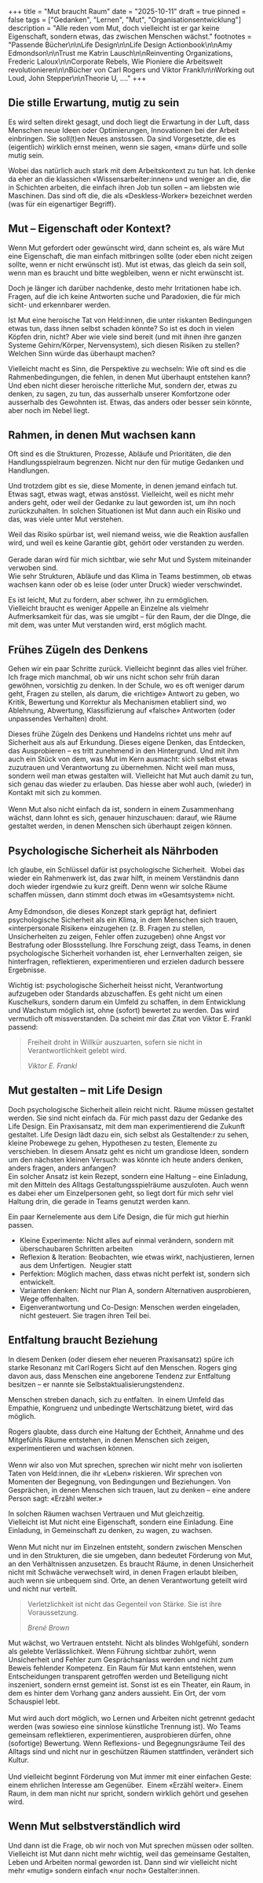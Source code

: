 +++
title = "Mut braucht Raum"
date = "2025-10-11"
draft = true
pinned = false
tags = ["Gedanken", "Lernen", "Mut", "Organisationsentwicklung"]
description = "Alle reden vom Mut, doch vielleicht ist er gar keine Eigenschaft, sondern etwas, das zwischen Menschen wächst."
footnotes = "Passende Bücher\n\nLife Design\n\nLife Design Actionbook\n\nAmy Edmondson\n\nTrust me Katrin Lausch\n\nReinventing Organizations, Frederic Laloux\n\nCorporate Rebels, Wie Pioniere die Arbeitswelt revolutionieren\n\nBücher von Carl Rogers und Viktor Frankl\n\nWorking out Loud, John Stepper\n\nTheorie U, ...."
+++
## Die stille Erwartung, mutig zu sein

Es wird selten direkt gesagt, und doch liegt die Erwartung in der Luft, dass Menschen neue Ideen oder Optimierungen, Innovationen bei der Arbeit einbringen. Sie soll(t)en Neues anstossen. Da sind Vorgesetzte, die es (eigentlich) wirklich ernst meinen, wenn sie sagen, «man» dürfe und solle mutig sein.

Wobei das natürlich auch stark mit dem Arbeitskontext zu tun hat. Ich denke da eher an die klassichen «Wissensarbeiter:innen» und weniger an die, die in Schichten arbeiten, die einfach ihren Job tun sollen – am liebsten wie Maschinen. Das sind oft die, die als «Deskless-Worker» bezeichnet werden (was für ein eigenartiger Begriff). 

## Mut – Eigenschaft oder Kontext?

Wenn Mut gefordert oder gewünscht wird, dann scheint es, als wäre Mut eine Eigenschaft, die man einfach mitbringen sollte (oder eben nicht zeigen sollte, wenn er nicht erwünscht ist). Mut ist etwas, das gleich da sein soll, wenn man es braucht und bitte wegbleiben, wenn er nicht erwünscht ist. 

Doch je länger ich darüber nachdenke, desto mehr Irritationen habe ich. Fragen, auf die ich keine Antworten suche und Paradoxien, die für mich sicht- und erkennbarer werden. 

Ist Mut eine heroische Tat von Held:innen, die unter riskanten Bedingungen etwas tun, dass ihnen selbst schaden könnte? So ist es doch in vielen Köpfen drin, nicht? Aber wie viele sind bereit (und mit ihnen ihre ganzen Systeme Gehirn/Körper, Nervensystem), sich diesen Risiken zu stellen? Welchen Sinn würde das überhaupt machen? 

Vielleicht macht es Sinn, die Perspektive zu wechseln: Wie oft sind es die Rahmenbedingungen, die fehlen, in denen Mut überhaupt entstehen kann? Und eben nicht dieser heroische ritterliche Mut, sondern der, etwas zu denken, zu sagen, zu tun, das ausserhalb unserer Komfortzone oder ausserhalb des Gewohnten ist. Etwas, das anders oder besser sein könnte, aber noch im Nebel liegt. 

## Rahmen, in denen Mut wachsen kann

Oft sind es die Strukturen, Prozesse, Abläufe und Prioritäten, die den Handlungsspielraum begrenzen. Nicht nur den für mutige Gedanken und Handlungen.

Und trotzdem gibt es sie, diese Momente, in denen jemand einfach tut. Etwas sagt, etwas wagt, etwas anstösst. Vielleicht, weil es nicht mehr anders geht, oder weil der Gedanke zu laut geworden ist, um ihn noch zurückzuhalten. In solchen Situationen ist Mut dann auch ein Risiko und das, was viele unter Mut verstehen.

Weil das Risiko spürbar ist, weil niemand weiss, wie die Reaktion ausfallen wird, und weil es keine Garantie gibt, gehört oder verstanden zu werden.\
\
Gerade daran wird für mich sichtbar, wie sehr Mut und System miteinander verwoben sind.\
Wie sehr Strukturen, Abläufe und das Klima in Teams bestimmen, ob etwas wachsen kann oder ob es leise (oder unter Druck) wieder verschwindet.

Es ist leicht, Mut zu fordern, aber schwer, ihn zu ermöglichen.\
Vielleicht braucht es weniger Appelle an Einzelne als vielmehr Aufmerksamkeit für das, was sie umgibt – für den Raum, der die DInge, die mit dem, was unter Mut verstanden wird, erst möglich macht.

## Frühes Zügeln des Denkens

Gehen wir ein paar Schritte zurück. Vielleicht beginnt das alles viel früher. Ich frage mich manchmal, ob wir uns nicht schon sehr früh daran gewöhnen, vorsichtig zu denken. In der Schule, wo es oft weniger darum geht, Fragen zu stellen, als darum, die «richtige» Antwort zu geben, wo Kritik, Bewertung und Korrektur als Mechanismen etabliert sind, wo Ablehnung, Abwertung, Klassifizierung auf «falsche» Antworten (oder unpassendes Verhalten) droht. 

Dieses frühe Zügeln des Denkens und Handelns richtet uns mehr auf Sicherheit aus als auf Erkundung. Dieses eigene Denken, das Entdecken, das Ausprobieren – es tritt zunehmend in den Hintergrund. Und mit ihm auch ein Stück von dem, was Mut im Kern ausmacht: sich selbst etwas zuzutrauen und Verantwortung zu übernehmen. Nicht weil man muss, sondern weil man etwas gestalten will. Vielleicht hat Mut auch damit zu tun, sich genau das wieder zu erlauben. Das hiesse aber wohl auch, (wieder) in Kontakt mit sich zu kommen.\
\
Wenn Mut also nicht einfach da ist, sondern in einem Zusammenhang wächst, dann lohnt es sich, genauer hinzuschauen: darauf, wie Räume gestaltet werden, in denen Menschen sich überhaupt zeigen können.

## Psychologische Sicherheit als Nährboden

Ich glaube, ein Schlüssel dafür ist psychologische Sicherheit.  Wobei das wieder ein Rahmenwerk ist, das zwar hilft, in meinem Verständnis dann doch wieder irgendwie zu kurz greift. Denn wenn wir solche Räume schaffen müssen, dann stimmt doch etwas im «Gesamtsystem» nicht.\
\
Amy Edmondson, die dieses Konzept stark geprägt hat, definiert psychologische Sicherheit als ein Klima, in dem Menschen sich trauen, «interpersonale Risiken» einzugehen (z. B. Fragen zu stellen, Unsicherheiten zu zeigen, Fehler offen zuzugeben) ohne Angst vor Bestrafung oder Blossstellung. Ihre Forschung zeigt, dass Teams, in denen psychologische Sicherheit vorhanden ist, eher Lernverhalten zeigen, sie hinterfragen, reflektieren, experimentieren und erzielen dadurch bessere Ergebnisse. 

Wichtig ist: psychologische Sicherheit heisst nicht, Verantwortung aufzugeben oder Standards abzuschaffen. Es geht nicht um einen Kuschelkurs, sondern darum ein Umfeld zu schaffen, in dem Entwicklung und Wachstum möglich ist, ohne (sofort) bewertet zu werden. Das wird vermutlich oft missverstanden. Da scheint mir das Zitat von Viktor E. Frankl passend:

> Freiheit droht in Willkür auszuarten, sofern sie nicht in Verantwortlichkeit gelebt wird. 
>
> *Viktor E. Frankl*



## Mut gestalten – mit Life Design

Doch psychologische Sicherheit allein reicht nicht. Räume müssen gestaltet werden. Sie sind nicht einfach da. Für mich passt dazu der Gedanke des Life Design. Ein Praxisansatz, mit dem man experimentierend die Zukunft gestaltet. Life Design lädt dazu ein, sich selbst als Gestaltende:r zu sehen, kleine Probewege zu gehen, Hypothesen zu testen, Elemente zu verschieben. In diesem Ansatz geht es nicht um grandiose Ideen, sondern um den nächsten kleinen Versuch: was könnte ich heute anders denken, anders fragen, anders anfangen?\
Ein solcher Ansatz ist kein Rezept, sondern eine Haltung – eine Einladung, mit den Mitteln des Alltags Gestaltungsspielräume auszuloten. Auch wenn es dabei eher um Einzelpersonen geht, so liegt dort für mich sehr viel Haltung drin, die gerade in Teams genutzt werden kann.

Ein paar Kernelemente aus dem Life Design, die für mich gut hierhin passen. 

* Kleine Experimente: Nicht alles auf einmal verändern, sondern mit überschaubaren Schritten arbeiten
* Reflexion & Iteration: Beobachten, wie etwas wirkt, nachjustieren, lernen aus dem Unfertigen.  Neugier statt
* Perfektion: Möglich machen, dass etwas nicht perfekt ist, sondern sich entwickelt.  
* Varianten denken: Nicht nur Plan A, sondern Alternativen ausprobieren, Wege offenhalten. 
* Eigenverantwortung und Co-Design: Menschen werden eingeladen, nicht gesteuert. Sie tragen ihren Teil bei. 

## Entfaltung braucht Beziehung

In diesem Denken (oder diesem eher neueren Praxisansatz) spüre ich starke Resonanz mit Carl Rogers Sicht auf den Menschen. Rogers ging davon aus, dass Menschen eine angeborene Tendenz zur Entfaltung besitzen – er nannte sie Selbstaktualisierungstendenz. 

Menschen streben danach, sich zu entfalten.  In einem Umfeld das Empathie, Kongruenz und unbedingte Wertschätzung bietet, wird das möglich. 

Rogers glaubte, dass durch eine Haltung der Echtheit, Annahme und des Mitgefühls Räume entstehen, in denen Menschen sich zeigen, experimentieren und wachsen können.\
\
Wenn wir also von Mut sprechen, sprechen wir nicht mehr von isolierten Taten von Held:innen, die ihr «Leben» riskieren. Wir sprechen von Momenten der Begegnung, von Bedingungen und Beziehungen. Von Gesprächen, in denen Menschen sich trauen, laut zu denken – eine andere Person sagt: «Erzähl weiter.»

In solchen Räumen wachsen Vertrauen und Mut gleichzeitig.\
Vielleicht ist Mut nicht eine Eigenschaft, sondern eine Einladung. Eine Einladung, in Gemeinschaft zu denken, zu wagen, zu wachsen.\
\
Wenn Mut nicht nur im Einzelnen entsteht, sondern zwischen Menschen und in den Strukturen, die sie umgeben, dann bedeutet Förderung von Mut, an den Verhältnissen anzusetzen. Es braucht Räume, in denen Unsicherheit nicht mit Schwäche verwechselt wird, in denen Fragen erlaubt bleiben, auch wenn sie unbequem sind. Orte, an denen Verantwortung geteilt wird und nicht nur verteilt.

> Verletzlichkeit ist nicht das Gegenteil von Stärke. Sie ist ihre Voraussetzung.
>
> *Brené Brown*

Mut wächst, wo Vertrauen entsteht. Nicht als blindes Wohlgefühl, sondern als gelebte Verlässlichkeit. Wenn Führung sichtbar zuhört, wenn Unsicherheit und Fehler zum Gesprächsanlass werden und nicht zum Beweis fehlender Kompetenz. Ein Raum für Mut kann entstehen, wenn Entscheidungen transparent getroffen werden und Beteiligung nicht inszeniert, sondern ernst gemeint ist. Sonst ist es ein Theater, ein Raum, in dem es hinter dem Vorhang ganz anders aussieht. Ein Ort, der vom Schauspiel lebt. \
\
Mut wird auch dort möglich, wo Lernen und Arbeiten nicht getrennt gedacht werden (was sowieso eine sinnlose künstliche Trennung ist). Wo Teams gemeinsam reflektieren, experimentieren, ausprobieren dürfen, ohne (sofortige) Bewertung. Wenn Reflexions- und Begegnungsräume Teil des Alltags sind und nicht nur in geschützen Räumen stattfinden, verändert sich Kultur.\
\
Und vielleicht beginnt Förderung von Mut immer mit einer einfachen Geste: einem ehrlichen Interesse am Gegenüber.  Einem «Erzähl weiter». Einem Raum, in dem man nicht nur spricht, sondern wirklich gehört und gesehen wird. 

## Wenn Mut selbstverständlich wird

Und dann ist die Frage, ob wir noch von Mut sprechen müssen oder sollten. Vielleicht ist Mut dann nicht mehr wichtig, weil das gemeinsame Gestalten, Leben und Arbeiten normal geworden ist. Dann sind wir vielleicht nicht mehr «mutig» sondern einfach «nur noch» Gestalter:innen.